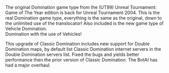 The original Domination game type from the (UT99) Unreal Tournament: Game of The
Year edition is back for Unreal Tournament 2004.  This is the real Domination game
type, everything is the same as the original, down to the unlimited use of the
translocator!  Also included is the new game type of Vehicle Domination.  
Domination with the use of Vehicles!

This upgrade of Classic Domination includes new support for Double Domination maps,
by default list Classic Domination internet servers in the Double Domination
servers list. Fixed the bugs and yields better performance then the prior version
of Classic Domination.  The BotAI has had a major overhaul.